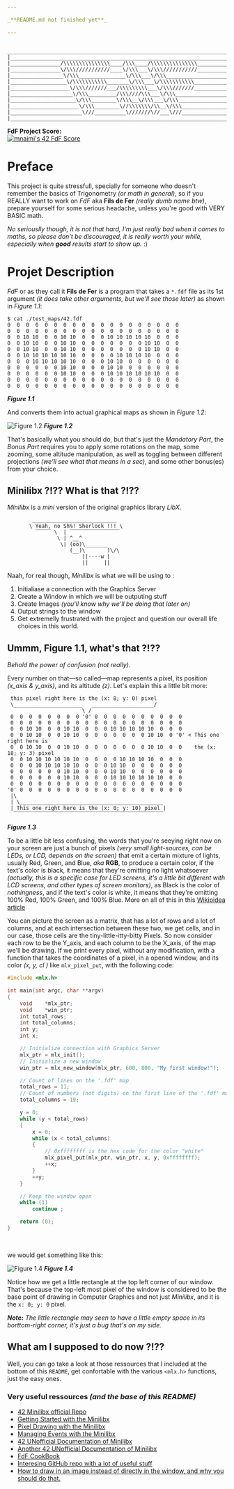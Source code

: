 ```yaml
---

_**README.md not finished yet**_

---
```


```text
 ______________________________________________________________________________
|______________________________________________________________________________|
|________________/\\\\\\\\\\\\\\\____/\\\____/\\\\\\\\\\\\\\\__________________|
|________________\/\\\///////////____\/\\\___\/\\\///////////__________________|
|_________________\/\\\_______________\/\\\___\/\\\____________________________|
|__________________\/\\\\\\\\\\\_______\/\\\___\/\\\\\\\\\\\___________________|
|___________________\/\\\///////___/\\\\\\\\\___\/\\\///////___________________|
|____________________\/\\\_________/\\\////\\\___\/\\\_________________________|
|_____________________\/\\\________\/\\\__\/\\\___\/\\\________________________|
|______________________\/\\\________\//\\\\\\\/\\__\/\\\_______________________|
|_______________________\///__________\///////\//___\///_________________:)____|
|______________________________________________________________________________|
```

**FdF Project Score:**<br/>
[![mnaimi's 42 FdF Score](https://badge42.vercel.app/api/v2/cl1txsvi6008009jppddlp1hr/project/2448125)](https://github.com/JaeSeoKim/badge42)
<br />

# Preface

This project is quite stressfull, specially for someone who doesn't remember the basics of Trigonometry _(or math in general)_, so if you REALLY want to work on _FdF_ aka **Fils de Fer** _(really dumb name btw)_, prepare yourself for some serious headache, unless you're good with VERY BASIC math.

_No seriouslly though, it is not that hard, I'm just really bad when it comes to maths, so please don't be discouraged, it is really worth your while, especially when **good** results start to show up._ :)

# Projet Description

_FdF_ or as they call it **Fils de Fer** is a program that takes a `*.fdf` file as its 1st argument _(it does take other arguments, but we'll see those later)_ as shown in _Figure 1.1_:

```text
$ cat ./test_maps/42.fdf
0  0  0  0  0  0  0  0  0  0  0  0  0  0  0  0  0  0  0
0  0  0  0  0  0  0  0  0  0  0  0  0  0  0  0  0  0  0
0  0 10 10  0  0 10 10  0  0  0 10 10 10 10 10  0  0  0
0  0 10 10  0  0 10 10  0  0  0  0  0  0  0 10 10  0  0
0  0 10 10  0  0 10 10  0  0  0  0  0  0  0 10 10  0  0
0  0 10 10 10 10 10 10  0  0  0  0 10 10 10 10  0  0  0
0  0  0 10 10 10 10 10  0  0  0 10 10  0  0  0  0  0  0
0  0  0  0  0  0 10 10  0  0  0 10 10  0  0  0  0  0  0
0  0  0  0  0  0 10 10  0  0  0 10 10 10 10 10 10  0  0
0  0  0  0  0  0  0  0  0  0  0  0  0  0  0  0  0  0  0
0  0  0  0  0  0  0  0  0  0  0  0  0  0  0  0  0  0  0
```
_**Figure 1.1**_

And converts them into actual graphical maps as shown in _Figure 1.2_:

![Figure 1.2](./assets/figure_1_2.png)
_**Figure 1.2**_
<br />

That's basically what you should do, but that's just the _Mandatory Part_, the _Bonus Part_ requires you to apply some rotations on the map, some zooming, some altitude manipulation, as well as toggling between different projections _(we'll see what that means in a sec)_, and some other bonus(es) from your choice.

## Minilibx ?!?? What is that ?!??

_Minilibx_ is a _mini_ version of the original graphics library _LibX_.

```text
        ___________________________
       \ Yeah, no Sh%! Sherlock !!! \
         ‾‾‾‾‾ \  | ‾‾‾‾‾‾‾‾‾‾‾‾‾‾‾‾
                \ | ^__^ 
                 \| (oo)\_______
                    (__)\       )\/\
                        ||----w |
                        ||     ||
```

Naah, for real though, _Minilibx_ is what we will be using to :

1. Initialiase a connection with the Graphics Server
2. Create a Window in which we will be outputing stuff
3. Create Images _(you'll know why we'll be doing that later on)_
4. Output strings to the window
5. Get extremelly frustrated with the project and question our overall life choices in this world.

## Ummm, Figure 1.1, what's that ?!??

_Behold the power of confusion (not really)._

Every number on that—so called—map represents a pixel, its position _(x_axis & y_axis)_, and its altitude _(z)_. Let's explain this a little bit more:

```text
 this pixel right here is the (x: 8; y: 0) pixel
 \______________________   ____________________/
                        \ /
 0  0  0  0  0  0  0  0 '0' 0  0  0  0  0  0  0  0  0  0
 0  0  0  0  0  0  0  0  0  0  0  0  0  0  0  0  0  0  0
 0  0 10 10  0  0 10 10  0  0  0 10 10 10 10 10  0  0  0
 0  0 10 10  0  0 10 10  0  0  0  0  0  0  0 10 10  0 '0' < This one right here is 
 0  0 10 10  0  0 10 10  0  0  0  0  0  0  0 10 10  0  0    the (x: 18; y: 3) pixel
 0  0 10 10 10 10 10 10  0  0  0  0 10 10 10 10  0  0  0
 0  0  0 10 10 10 10 10  0  0  0 10 10  0  0  0  0  0  0
 0  0  0  0  0  0 10 10  0  0  0 10 10  0  0  0  0  0  0
 0  0  0  0  0  0 10 10  0  0  0 10 10 10 10 10 10  0  0
 0  0  0  0  0  0  0  0  0  0  0  0  0  0  0  0  0  0  0
'0' 0  0  0  0  0  0  0  0  0  0  0  0  0  0  0  0  0  0
 |\
 | \______________________________________________
 | This one right here is the (x: 0; y: 10) pixel |
  ‾‾‾‾‾‾‾‾‾‾‾‾‾‾‾‾‾‾‾‾‾‾‾‾‾‾‾‾‾‾‾‾‾‾‾‾‾‾‾‾‾‾‾‾‾‾‾‾
```
_**Figure 1.3**_
<br />

To be a little bit less confusing, the words that you're seeying right now on your screen are just a bunch of pixels _(very small light-sources, can be LEDs, or LCD, depends on the screen)_ that emit a certain mixture of lights, usually Red, Green, and Blue, _aka_ **RGB**, to produce a certain color, if the text's color is black, it means that they're omitting no light whatsoever _(actually, this is a specific case for LED screens, it's a little bit different with LCD screens, and other types of screen monitors)_, as Black is the color of _nothingness_, and if the text's color is white, it means that they're omitting 100% Red, 100% Green, and 100% Blue. More on all of this in this [Wikipidea article](https://en.wikipedia.org/wiki/Color_theory)
<br />

You can picture the screen as a matrix, that has a lot of rows and a lot of columns, and at each intersection between these two, we get cells, and in our case, those cells are the tiny-little-itty-bitty Pixels. So now consider each row to be the Y_axis, and each column to be the X_axis, of the map we'll be drawing.
If we print every pixel, without any modification, with a function that takes the coordinates of a pixel, in a opened window, and its color _(x, y, cl )_ like `mlx_pixel_put`, with the following code:

```c
#include <mlx.h>

int main(int argc, char **argv)
{
	void	*mlx_ptr;
	void	*win_ptr;
	int	total_rows;
	int	total_columns;
	int	y;
	int	x;

	// Initialize connection with Graphics Server
	mlx_ptr = mlx_init();
	// Initialize a new window
	win_ptr = mlx_new_window(mlx_ptr, 600, 800, "My first window!");

	// Count of lines on the '.fdf' map
	total_rows = 11;
	// Count of numbers (not digits) on the first line of the '.fdf' map
	total_columns = 19;

	y = 0;
	while (y < total_rows)
	{
		x = 0;
		while (x < total_columns)
		{
			// 0xffffffff is the hex code for the color "white"
			mlx_pixel_put(mlx_ptr, win_ptr, x, y, 0xffffffff);
			++x;
		}
		++y;
	}

	// Keep the window open
	while (1)
		continue ;

	return (0);
}
```
<br />

we would get something like this:

![Figure 1.4](./assets/figure_1_3.png)
_**Figure 1.4**_
<br />

Notice how we get a little rectangle at the top left corner of our window. That's because the top-left most pixel of the window is considered to be the base point of drawing in Computer Graphics and not just _Minilibx_, and it is the `x: 0; y: 0` pixel.

_**Note:** The little rectangle may seen to have a little empty space in its borttom-right corner, it's just a bug that's on my side._


## What am I supposed to do now ?!??

Well, you can go take a look at those ressources that I included at the bottom of this `README`, get confortable with the various `<mlx.h>` functions, just the easy ones.


### Very useful ressources _(and the base of this README)_

- [42 Minilibx official Repo](https://github.com/42Paris/minilibx-linux)
- [Getting Started with the Minilibx](https://aurelienbrabant.fr/blog/getting-started-with-the-minilibx)
- [Pixel Drawing with the Minilibx](https://aurelienbrabant.fr/blog/pixel-drawing-with-the-minilibx)
- [Managing Events with the Minilibx](https://aurelienbrabant.fr/blog/managing-events-with-the-minilibx)
- [42 UNofficial Documentation of Minilibx](https://harm-smits.github.io/42docs/libs/minilibx)
- [Another 42 UNofficial Documentation of Minilibx](https://gontjarow.github.io/MiniLibX/)
- [FdF CookBook](https://stackoverflow.com/c/42network/questions/164)
- [Interesing GitHub repo with a lot of useful stuff](https://github.com/qst0/ft_libgfx#the-graphics-branch)
- [How to draw in an image instead of directly in the window, and why you should do that.](https://github.com/keuhdall/images_example)

